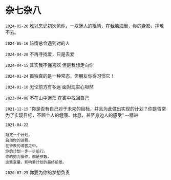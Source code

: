 # 杂七杂八

`2024-05-26` 难以忘记初次见你，一双迷人的眼睛，在我脑海里，你的身影，挥散不去。

`2024-05-16` 热情总会遇到对的人

`2024-04-28` 不再寻找爱，只是去爱

`2024-04-15` 其实我不懂喜欢 但是我想走向你

`2024-01-24` 孤独真的是一种常态，但朋友你得习惯它！

`2024-01-10` 无论前方有多远 面对现实心坦然

`2023-04-08` 不在山中迷茫 在雾中找回自己

`2021-12-15` “你是否有自己对于未来的目标，并且为此做出实现的计划？你是否常为了实现目标，不顾个人的健康、休息，甚至身边人的感受” --精进

`2021-04-22` 

    敲定一个计划，
    启动你的进程，
    在钟表的滴答之中，
    你的计划一步一步前行。
    你的努力操作，都是参数，
    这些变量，影响着计划的最终前景。

`2020-07-25` 你要为你的梦想负责